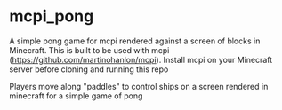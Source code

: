 # mcpi_pong
A simple pong game for mcpi rendered against a screen of blocks in Minecraft.  This is built to be used with mcpi (https://github.com/martinohanlon/mcpi).  Install mcpi on your Minecraft server before cloning and running this repo

Players move along "paddles" to control ships on a screen rendered in minecraft for a simple game of pong
